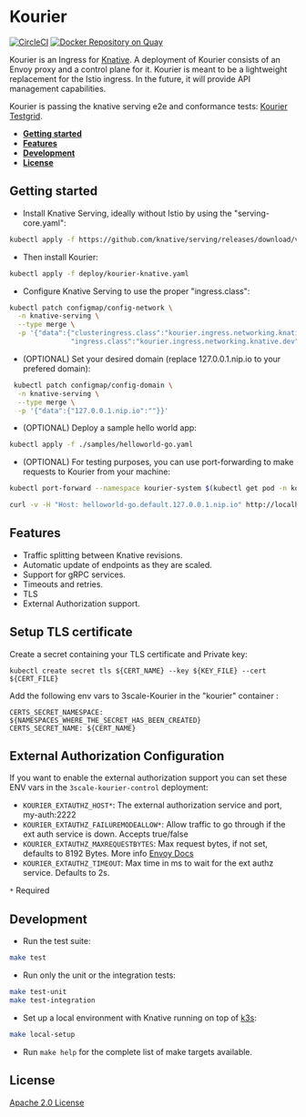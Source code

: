 # Kourier

[![CircleCI](https://circleci.com/gh/3scale/kourier.svg?style=svg)](https://circleci.com/gh/3scale/kourier)
[![Docker Repository on Quay](https://quay.io/repository/3scale/kourier/status "Docker Repository on Quay")](https://quay.io/repository/3scale/kourier)

Kourier is an Ingress for [Knative](https://knative.dev/). A deployment of
Kourier consists of an Envoy proxy and a control plane for it. Kourier is meant
to be a lightweight replacement for the Istio ingress. In the future, it
will provide API management capabilities.

Kourier is passing the knative serving e2e and conformance tests: [Kourier Testgrid](https://testgrid.knative.dev/serving#kourier-stable).

- [**Getting started**](#getting-started)
- [**Features**](#features)
- [**Development**](#development)
- [**License**](#license)


## Getting started

- Install Knative Serving, ideally without Istio by using the "serving-core.yaml":
```bash 
kubectl apply -f https://github.com/knative/serving/releases/download/v0.9.0/serving-core.yaml
```

- Then install Kourier:
```bash
kubectl apply -f deploy/kourier-knative.yaml
```

- Configure Knative Serving to use the proper "ingress.class":
```bash
kubectl patch configmap/config-network \
  -n knative-serving \
  --type merge \
  -p '{"data":{"clusteringress.class":"kourier.ingress.networking.knative.dev",
               "ingress.class":"kourier.ingress.networking.knative.dev"}}'
```

- (OPTIONAL) Set your desired domain (replace 127.0.0.1.nip.io to your prefered domain):
```bash
 kubectl patch configmap/config-domain \
  -n knative-serving \
  --type merge \
  -p '{"data":{"127.0.0.1.nip.io":""}}'
```

- (OPTIONAL) Deploy a sample hello world app:
```bash
kubectl apply -f ./samples/helloworld-go.yaml
```

- (OPTIONAL) For testing purposes, you can use port-forwarding to make requests to Kourier
from your machine:
```bash
kubectl port-forward --namespace kourier-system $(kubectl get pod -n kourier-system -l "app=3scale-kourier-gateway" --output=jsonpath="{.items[0].metadata.name}") 8080:8080 19000:19000 8443:8443

curl -v -H "Host: helloworld-go.default.127.0.0.1.nip.io" http://localhost:8080 
```

## Features

- Traffic splitting between Knative revisions.
- Automatic update of endpoints as they are scaled.
- Support for gRPC services.
- Timeouts and retries.
- TLS
- External Authorization support.

## Setup TLS certificate

Create a secret containing your TLS certificate and Private key:

```
kubectl create secret tls ${CERT_NAME} --key ${KEY_FILE} --cert ${CERT_FILE}
```

Add the following env vars to 3scale-Kourier in the "kourier" container : 

```
CERTS_SECRET_NAMESPACE: ${NAMESPACES_WHERE_THE_SECRET_HAS_BEEN_CREATED}
CERTS_SECRET_NAME: ${CERT_NAME}
```
## External Authorization Configuration

If you want to enable the external authorization support you can set these ENV vars in the `3scale-kourier-control`
 deployment:

- `KOURIER_EXTAUTHZ_HOST*`: The external authorization service and port, my-auth:2222
- `KOURIER_EXTAUTHZ_FAILUREMODEALLOW*`: Allow traffic to go through if the ext auth service is down. Accepts true/false
- `KOURIER_EXTAUTHZ_MAXREQUESTBYTES`: Max request bytes, if not set, defaults to 8192 Bytes. More info [Envoy Docs](https://www.envoyproxy.io/docs/envoy/latest/api-v3/extensions/filters/http/ext_authz/v3/ext_authz.proto.html?highlight=max_request_bytes#extensions-filters-http-ext-authz-v3-buffersettings)
- `KOURIER_EXTAUTHZ_TIMEOUT`: Max time in ms to wait for the ext authz service. Defaults to 2s.

 `*` Required
## Development

- Run the test suite:
```bash
make test
```

- Run only the unit or the integration tests:
```bash
make test-unit
make test-integration
```

- Set up a local environment with Knative running on top of [k3s](https://k3s.io/):
```bash
make local-setup
```

- Run `make help` for the complete list of make targets available.


## License

[Apache 2.0 License](LICENSE)
